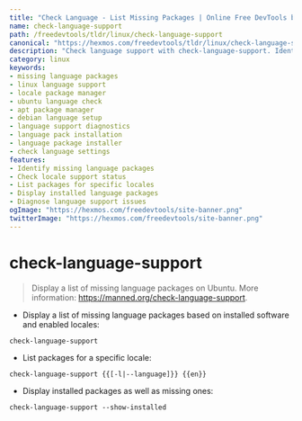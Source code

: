 ```yaml
---
title: "Check Language - List Missing Packages | Online Free DevTools by Hexmos"
name: check-language-support
path: /freedevtools/tldr/linux/check-language-support
canonical: "https://hexmos.com/freedevtools/tldr/linux/check-language-support/"
description: "Check language support with check-language-support. Identify missing language packages and locale support on Linux systems. Free online tool, no registration required."
category: linux
keywords:
- missing language packages
- linux language support
- locale package manager
- ubuntu language check
- apt package manager
- debian language setup
- language support diagnostics
- language pack installation
- language package installer
- check language settings
features:
- Identify missing language packages
- Check locale support status
- List packages for specific locales
- Display installed language packages
- Diagnose language support issues
ogImage: "https://hexmos.com/freedevtools/site-banner.png"
twitterImage: "https://hexmos.com/freedevtools/site-banner.png"
---
```


# check-language-support

> Display a list of missing language packages on Ubuntu.
> More information: <https://manned.org/check-language-support>.

- Display a list of missing language packages based on installed software and enabled locales:

`check-language-support`

- List packages for a specific locale:

`check-language-support {{[-l|--language]}} {{en}}`

- Display installed packages as well as missing ones:

`check-language-support --show-installed`
